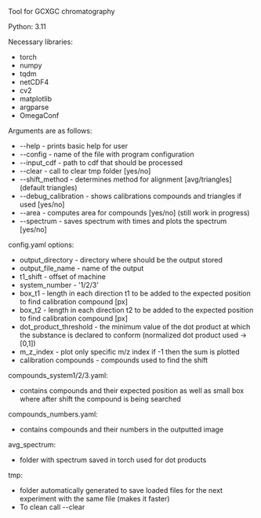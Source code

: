 Tool for GCXGC chromatography

Python: 3.11

Necessary libraries:
* torch
* numpy
* tqdm
* netCDF4
* cv2
* matplotlib
* argparse
* OmegaConf
  

Arguments are as follows:
* --help - prints basic help for user
* --config - name of the file with program configuration
* --input_cdf - path to cdf that should be processed
* --clear - call to clear tmp folder [yes/no]
* --shift_method - determines method for alignment [avg/triangles] (default triangles)
* --debug_calibration - shows calibrations compounds and triangles if used [yes/no]
* --area - computes area for compounds [yes/no] (still work in progress)
* --spectrum - saves spectrum with times and plots the spectrum [yes/no]

config.yaml options:
* output_directory - directory where should be the output stored
* output_file_name - name of the output
* t1_shift - offset of machine
* system_number - '1/2/3'
* box_t1 - length in each direction t1 to be added to the expected position to find calibration compound [px]
* box_t2 - length in each direction t2 to be added to the expected position to find calibration compound [px]
* dot_product_threshold - the minimum value of the dot product at which the substance is declared to conform (normalized dot product used -> [0,1])
* m_z_index - plot only specific m/z index if -1 then the sum is plotted
* calibration compounds - compounds used to find the shift

compounds_system1/2/3.yaml:
* contains compounds and their expected position as well as small box where after shift the compound is being searched

compounds_numbers.yaml:
* contains compounds and their numbers in the outputted image

avg_spectrum:
* folder with spectrum saved in torch used for dot products

tmp:
* folder automatically generated to save loaded files for the next experiment with the same file (makes it faster)
* To clean call --clear
